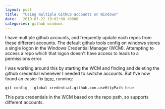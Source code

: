 ```yaml
---
layout: post
title:  "Using multiple Github accounts on Windows"
date:   2019-03-22 19:02:00 +0000
categories: github windows
---
```


I have multiple github accounts, and frequently update each repos from these different accounts.  The default github tools config on windows stores a single logon in the Windows Credential Manager (WCM).  Attempting to access a repo which that logon doesn't have access to leads to a permissions error.

I was working around this by starting the WCM and finding and deleting the github credential whenever I needed to switche accounts.  But I've now found an easier fix [here](https://github.com/Microsoft/Git-Credential-Manager-for-Windows/issues/749), running:

```
git config --global credential.github.com.useHttpPath true
```

This puts credentials in the WCM based on the repo path, so supports different accounts.